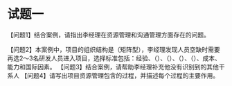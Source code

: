 # 试题一

【问题1】结合案例，请指出李经理在资源管理和沟通管理方面存在的问题。


【问题2】本案例中，项目的组织结构是（矩阵型），李经理发现人员空缺时需要再选2～3名研发人员进入项目，选择标准包括：经验、（）、（）、（）、（）、成本、能力和国际因素。
【问题3】结合案例，请帮助李经理补充他没有识别到的其他干系人
【问题4】请写出项目资源管理包含的过程，并描述每个过程的主要作用。
